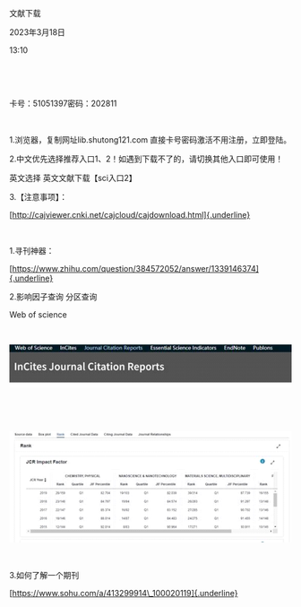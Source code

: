 文献下载

2023年3月18日

13:10

 

 

卡号：51051397密码：202811

 

1.浏览器，复制网址lib.shutong121.com 直接卡号密码激活不用注册，立即登陆。

2.中文优先选择推荐入口1、2！如遇到下载不了的，请切换其他入口即可使用！

英文选择 英文文献下载【sci入口2】

3.【注意事项】：

[http://cajviewer.cnki.net/cajcloud/cajdownload.html]{.underline}

 

1.寻刊神器：

[https://www.zhihu.com/question/384572052/answer/1339146374]{.underline}

2.影响因子查询 分区查询

Web of science

 

![](../../../../assets/003_文献下载_000.png)

 

 

![](../../../../assets/003_文献下载_001.png)

 

3.如何了解一个期刊

[https://www.sohu.com/a/413299914\_100020119]{.underline}

 
